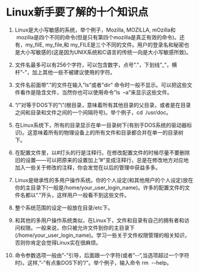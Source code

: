# Linux新手要了解的十个知识点

1. Linux是大小写敏感的系统，举个例子，Mozilla, MOZILLA, mOzilla和  mozilla是四个不同的命令(但是只有第四个mozilla是真正有效的命令)。还有，my_filE, my_file,和 my_FILE是三个不同的文件。用户的登录名和秘密也是大小写敏感的(这是因为UNIX系统和C语言的传统一向是大小写敏感所致)。

2. 文件名最多可以有256个字符，可以包含数字，点号”.”，下划线”_”，横杆”-”，加上其他一些不被建议使用的字符。

3. 文件名前面带”.”的文件在输入”ls”或者”dir” 命令时一般不显示。可以把这些文件看作是隐含文件，当然你也可以使用命令”ls  –a”来显示这些文件。

4. “/”对等于DOS下的”\”(根目录，意味着所有其他目录的父目录，或者是在目录之间和目录和文件之间的一个间隔符号)。举个例子，cd  /usr/doc。

5. 在Linux系统下，所有的目录显示在单一目录树下(有别于DOS系统的驱动器标识)。这意味着所有的物理设备上的所有文件和目录都合并在单一的目录树下。

6. 在配置文件里，以#打头的行是注释行。在修改配置文件的时候尽量不要删除旧的设置――可以把原来的设置加上”#”变成注释行，总是在修改地方对应地加入一些关于修改的注释，你会发觉在以后的管理中获益多多。

7. Linux是继承性的多用户操作系统。你的个人设定(和其他用户的个人设定)放在你的主目录下(一般是/home/your_user_login_name)。许多的配置文件的文件名都以”.”开头，这样用户一般看不到这些文件。

8. 整个系统范围的设定一般放在目录/etc下。

9. 和其他的多用户操作系统类似，在Linux下，文件和目录有自己的拥有者和访问权限。一般来说，你只被允许文件到你的主目录下(/home/your_user_login_name)。学习一些关于文件权限管理的相关知识，否则你肯定会觉得Linux实在很麻烦。

10. 命令参数选项一般由”-”引导，后面跟一个字符(或者”--“,当选项超过一个字符时)。这样,”-”有点象DOS下的”/”。举个例子，输入命令 rm  --help。